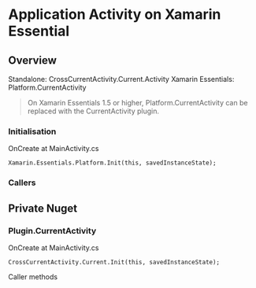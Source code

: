 # Application Activity on Xamarin Essential
## Overview
Standalone: CrossCurrentActivity.Current.Activity
Xamarin Essentials: Platform.CurrentActivity

> On Xamarin Essentials 1.5 or higher, Platform.CurrentActivity can be replaced with the CurrentActivity plugin.

### Initialisation
OnCreate at MainActivity.cs
```
Xamarin.Essentials.Platform.Init(this, savedInstanceState);
```
### Callers 




## Private Nuget
### Plugin.CurrentActivity

OnCreate at MainActivity.cs
```
CrossCurrentActivity.Current.Init(this, savedInstanceState);
```

Caller methods
```

```
